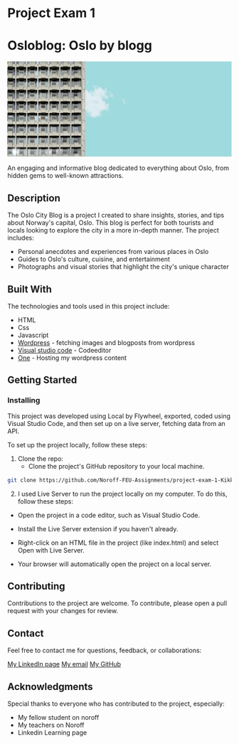 # Project Exam 1
# Osloblog: Oslo by blogg

<img src="images/homepage.jpg" alt="Image of building in oslo">

An engaging and informative blog dedicated to everything about Oslo, from hidden gems to well-known attractions.

## Description

The Oslo City Blog is a project I created to share insights, stories, and tips about Norway's capital, Oslo. This blog is perfect for both tourists and locals looking to explore the city in a more in-depth manner. The project includes:

- Personal anecdotes and experiences from various places in Oslo
- Guides to Oslo's culture, cuisine, and entertainment
- Photographs and visual stories that highlight the city's unique character

## Built With

The technologies and tools used in this project include:

- HTML
- Css
- Javascript
- [Wordpress](https://wordpress.org/) - fetching images and blogposts from wordpress
- [Visual studio code](https://code.visualstudio.com/) - Codeeditor
- [One](https://one.com/) - Hosting my wordpress content

## Getting Started

### Installing

This project was developed using Local by Flywheel, exported, coded using Visual Studio Code, and then set up on a live server, fetching data from an API.

To set up the project locally, follow these steps:

1. Clone the repo:
    - Clone the project's GitHub repository to your local machine.

```bash
git clone https://github.com/Noroff-FEU-Assignments/project-exam-1-Kikkiin
```

2. I used Live Server to run the project locally on my computer. To do this, follow these steps:

- Open the project in a code editor, such as Visual Studio Code.

- Install the Live Server extension if you haven't already.

- Right-click on an HTML file in the project (like index.html) and select Open with Live Server.

- Your browser will automatically open the project on a local server.


## Contributing

Contributions to the project are welcome. To contribute, please open a pull request with your changes for review.

## Contact

Feel free to contact me for questions, feedback, or collaborations:

[My LinkedIn page](https://www.linkedin.com/in/kristin-kristiansen-034878261/)
[My email](kristinkristiansen9@gmail.com)
[My GitHub](https://github.com/Kikkiin)

## Acknowledgments

Special thanks to everyone who has contributed to the project, especially:

- My fellow student on noroff
- My teachers on Noroff
- Linkedin Learning page